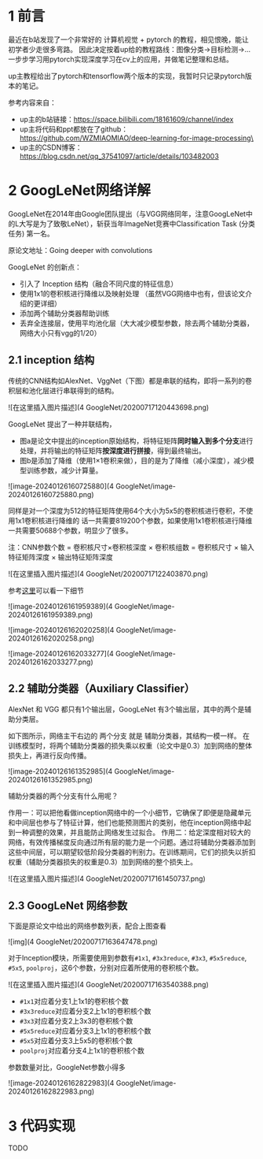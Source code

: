 # 1 前言

最近在b站发现了一个非常好的 计算机视觉 + pytorch 的教程，相见恨晚，能让初学者少走很多弯路。
因此决定按着up给的教程路线：图像分类→目标检测→…一步步学习用pytorch实现深度学习在cv上的应用，并做笔记整理和总结。

up主教程给出了pytorch和tensorflow两个版本的实现，我暂时只记录pytorch版本的笔记。

参考内容来自：

* up主的b站链接：https://space.bilibili.com/18161609/channel/index
* up主将代码和ppt都放在了github：https://github.com/WZMIAOMIAO/deep-learning-for-image-processing\
* up主的CSDN博客：https://blog.csdn.net/qq_37541097/article/details/103482003

# 2 GoogLeNet网络详解

GoogLeNet在2014年由Google团队提出（与VGG网络同年，注意GoogLeNet中的L大写是为了致敬LeNet），斩获当年ImageNet竞赛中Classification Task (分类任务) 第一名。

原论文地址：Going deeper with convolutions

GoogLeNet 的创新点：

* 引入了 Inception 结构（融合不同尺度的特征信息）
* 使用1x1的卷积核进行降维以及映射处理 （虽然VGG网络中也有，但该论文介绍的更详细）
* 添加两个辅助分类器帮助训练
* 丢弃全连接层，使用平均池化层（大大减少模型参数，除去两个辅助分类器，网络大小只有vgg的1/20）

## 2.1 inception 结构

传统的CNN结构如AlexNet、VggNet（下图）都是串联的结构，即将一系列的卷积层和池化层进行串联得到的结构。

![在这里插入图片描述](4 GoogleNet/20200717120443698.png)

GoogLeNet 提出了一种并联结构，

* 图a是论文中提出的inception原始结构，将特征矩阵**同时输入到多个分支**进行处理，并将输出的特征矩阵**按深度进行拼接**，得到最终输出。
* 图b是添加了降维（使用1×1卷积来做），目的是为了降维（减小深度），减少模型训练参数，减少计算量。

![image-20240126160725880](4 GoogleNet/image-20240126160725880.png)

同样是对一个深度为512的特征矩阵使用64个大小为5x5的卷积核进行卷积，不使用1x1卷积核进行降维的 话一共需要819200个参数，如果使用1x1卷积核进行降维一共需要50688个参数，明显少了很多。

 注：CNN参数个数 = 卷积核尺寸×卷积核深度 × 卷积核组数 = 卷积核尺寸 × 输入特征矩阵深度 × 输出特征矩阵深度

![在这里插入图片描述](4 GoogleNet/20200717122403870.png)

参考[这里](https://dgschwend.github.io/netscope/#/preset/googlenet)可以看一下细节

![image-20240126161959389](4 GoogleNet/image-20240126161959389.png)

![image-20240126162020258](4 GoogleNet/image-20240126162020258.png)

![image-20240126162033277](4 GoogleNet/image-20240126162033277.png)

## 2.2 辅助分类器（Auxiliary Classifier）

AlexNet 和 VGG 都只有1个输出层，GoogLeNet 有3个输出层，其中的两个是辅助分类层。

如下图所示，网络主干右边的 两个分支 就是 辅助分类器，其结构一模一样。
在训练模型时，将两个辅助分类器的损失乘以权重（论文中是0.3）加到网络的整体损失上，再进行反向传播。

![image-20240126161352985](4 GoogleNet/image-20240126161352985.png)

辅助分类器的两个分支有什么用呢？

作用一：可以把他看做inception网络中的一个小细节，它确保了即便是隐藏单元和中间层也参与了特征计算，他们也能预测图片的类别，他在inception网络中起到一种调整的效果，并且能防止网络发生过拟合。
作用二：给定深度相对较大的网络，有效传播梯度反向通过所有层的能力是一个问题。通过将辅助分类器添加到这些中间层，可以期望较低阶段分类器的判别力。在训练期间，它们的损失以折扣权重（辅助分类器损失的权重是0.3）加到网络的整个损失上。

![在这里插入图片描述](4 GoogleNet/20200717161450737.png)

## 2.3 GoogLeNet 网络参数

下面是原论文中给出的网络参数列表，配合上图查看

![img](4 GoogleNet/20200717163647478.png)

 对于Inception模块，所需要使用到参数有`#1x1`, `#3x3reduce`, `#3x3`, `#5x5reduce`, `#5x5`, `poolproj`，这6个参数，分别对应着所使用的卷积核个数。

![在这里插入图片描述](4 GoogleNet/20200717163540388.png)

* `#1x1`对应着分支1上1x1的卷积核个数
* `#3x3reduce`对应着分支2上1x1的卷积核个数
* `#3x3`对应着分支2上3x3的卷积核个数
* `#5x5reduce`对应着分支3上1x1的卷积核个数
* `#5x5`对应着分支3上5x5的卷积核个数
* `poolproj`对应着分支4上1x1的卷积核个数

参数数量对比，GoogleNet参数小得多

![image-20240126162822983](4 GoogleNet/image-20240126162822983.png)

# 3 代码实现

TODO